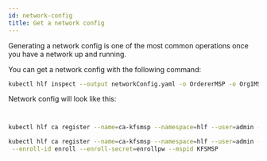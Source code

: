 ```yaml
---
id: network-config
title: Get a network config
---
```


Generating a network config is one of the most common operations once you have a network up and running.

You can get a network config with the following command:

```bash
kubectl hlf inspect --output networkConfig.yaml -o OrdererMSP -o Org1MSP
```

Network config will look like this:

```yaml

```

```bash

kubectl hlf ca register --name=ca-kfsmsp --namespace=hlf --user=admin --secret=adminpw --mspid KFSMSP

kubectl hlf ca register --name=ca-kfsmsp --namespace=hlf --user=admin --secret=adminpw --type=admin \
 --enroll-id enroll --enroll-secret=enrollpw --mspid KFSMSP
```
